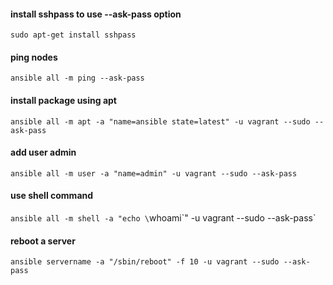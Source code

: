 #### install sshpass to use --ask-pass option
`sudo apt-get install sshpass`

#### ping nodes
`ansible all -m ping --ask-pass`

#### install package using apt
`ansible all -m apt -a "name=ansible state=latest" -u vagrant --sudo --ask-pass`

#### add user admin
`ansible all -m user -a "name=admin" -u vagrant --sudo --ask-pass`

#### use shell command
`ansible all -m shell -a "echo \`whoami\`" -u vagrant --sudo --ask-pass`

#### reboot a server
`ansible servername -a "/sbin/reboot" -f 10 -u vagrant --sudo --ask-pass`
